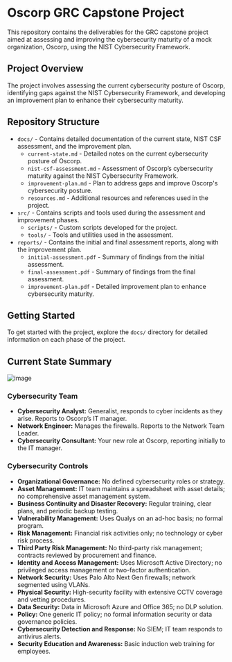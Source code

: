 # Oscorp GRC Capstone Project

This repository contains the deliverables for the GRC capstone project aimed at assessing and improving the cybersecurity maturity of a mock organization, Oscorp, using the NIST Cybersecurity Framework.

## Project Overview

The project involves assessing the current cybersecurity posture of Oscorp, identifying gaps against the NIST Cybersecurity Framework, and developing an improvement plan to enhance their cybersecurity maturity.

## Repository Structure

- `docs/` - Contains detailed documentation of the current state, NIST CSF assessment, and the improvement plan.
  - `current-state.md` - Detailed notes on the current cybersecurity posture of Oscorp.
  - `nist-csf-assessment.md` - Assessment of Oscorp’s cybersecurity maturity against the NIST Cybersecurity Framework.
  - `improvement-plan.md` - Plan to address gaps and improve Oscorp's cybersecurity posture.
  - `resources.md` - Additional resources and references used in the project.
- `src/` - Contains scripts and tools used during the assessment and improvement phases.
  - `scripts/` - Custom scripts developed for the project.
  - `tools/` - Tools and utilities used in the assessment.
- `reports/` - Contains the initial and final assessment reports, along with the improvement plan.
  - `initial-assessment.pdf` - Summary of findings from the initial assessment.
  - `final-assessment.pdf` - Summary of findings from the final assessment.
  - `improvement-plan.pdf` - Detailed improvement plan to enhance cybersecurity maturity.

## Getting Started

To get started with the project, explore the `docs/` directory for detailed information on each phase of the project.

## Current State Summary
![image](https://github.com/Algoroy27/GRC/assets/137920855/d4acaca0-bed0-41d0-8f73-0daf59890b70)

### Cybersecurity Team
- **Cybersecurity Analyst:** Generalist, responds to cyber incidents as they arise. Reports to Oscorp’s IT manager.
- **Network Engineer:** Manages the firewalls. Reports to the Network Team Leader.
- **Cybersecurity Consultant:** Your new role at Oscorp, reporting initially to the IT manager.

### Cybersecurity Controls
- **Organizational Governance:** No defined cybersecurity roles or strategy.
- **Asset Management:** IT team maintains a spreadsheet with asset details; no comprehensive asset management system.
- **Business Continuity and Disaster Recovery:** Regular training, clear plans, and periodic backup testing.
- **Vulnerability Management:** Uses Qualys on an ad-hoc basis; no formal program.
- **Risk Management:** Financial risk activities only; no technology or cyber risk process.
- **Third Party Risk Management:** No third-party risk management; contracts reviewed by procurement and finance.
- **Identity and Access Management:** Uses Microsoft Active Directory; no privileged access management or two-factor authentication.
- **Network Security:** Uses Palo Alto Next Gen firewalls; network segmented using VLANs.
- **Physical Security:** High-security facility with extensive CCTV coverage and vetting procedures.
- **Data Security:** Data in Microsoft Azure and Office 365; no DLP solution.
- **Policy:** One generic IT policy; no formal information security or data governance policies.
- **Cybersecurity Detection and Response:** No SIEM; IT team responds to antivirus alerts.
- **Security Education and Awareness:** Basic induction web training for employees.
